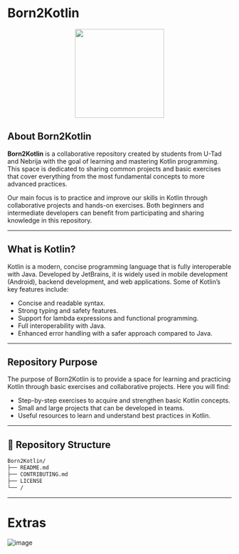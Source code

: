 # Born2Kotlin
<p align="center">
  <img src="https://github.com/user-attachments/assets/a2b6eabd-e769-45d4-8b72-0099ef7bcc00" width="200" />
</p>

## About Born2Kotlin

**Born2Kotlin** is a collaborative repository created by students from U-Tad and Nebrija with the goal of learning and mastering Kotlin programming. This space is dedicated to sharing common projects and basic exercises that cover everything from the most fundamental concepts to more advanced practices.

Our main focus is to practice and improve our skills in Kotlin through collaborative projects and hands-on exercises. Both beginners and intermediate developers can benefit from participating and sharing knowledge in this repository.

---

## What is Kotlin?

Kotlin is a modern, concise programming language that is fully interoperable with Java. Developed by JetBrains, it is widely used in mobile development (Android), backend development, and web applications. Some of Kotlin’s key features include:

- Concise and readable syntax.
- Strong typing and safety features.
- Support for lambda expressions and functional programming.
- Full interoperability with Java.
- Enhanced error handling with a safer approach compared to Java.

---

## Repository Purpose

The purpose of Born2Kotlin is to provide a space for learning and practicing Kotlin through basic exercises and collaborative projects. Here you will find:

- Step-by-step exercises to acquire and strengthen basic Kotlin concepts.
- Small and large projects that can be developed in teams.
- Useful resources to learn and understand best practices in Kotlin.

---

## 🔧 Repository Structure

```bash
Born2Kotlin/
├── README.md
├── CONTRIBUTING.md
├── LICENSE
└── /

```

---
# Extras
![image](https://github.com/user-attachments/assets/51e5a41f-296c-43cf-9859-06d55c8a1e34)
